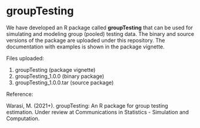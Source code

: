 # groupTesting

We have developed an R package called **groupTesting** that can be used for simulating and modeling group (pooled) testing data. The binary and source versions of the package are uploaded under this repository. The documentation with examples is shown in the package vignette.

Files uploaded:
1.	groupTesting (package vignette)
2.	groupTesting_1.0.0  (binary package)
3.	groupTesting_1.0.0.tar  (source package)



Reference:

Warasi, M. (2021+). groupTesting: An R package for group testing estimation. Under review at Communications in Statistics - Simulation and Computation.


